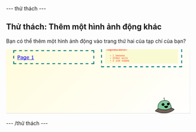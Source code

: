 \--- thử thách \---

## Thử thách: Thêm một hình ảnh động khác

Bạn có thể thêm một hình ảnh động vào trang thứ hai của tạp chí của bạn?

![ảnh chụp màn hình](images/magazine-animation-challenge.png)

\--- /thử thách \---